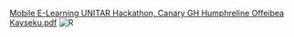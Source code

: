 [Mobile E-Learning UNITAR Hackathon, Canary GH Humphreline Offeibea Kayseku.pdf](https://github.com/HumphrelineAmaKayseku/Mobile-E-Learning-Digital-Solutions-Canary-GH/files/14132944/Mobile.E-Learning.UNITAR.Hackathon.Canary.GH.Humphreline.Offeibea.Kayseku.pdf)
![R](https://github.com/HumphrelineAmaKayseku/Mobile-E-Learning-Digital-Solutions-Canary-GH/assets/158234174/b1f3b50f-a597-4049-840b-3e0e1be199cc)
